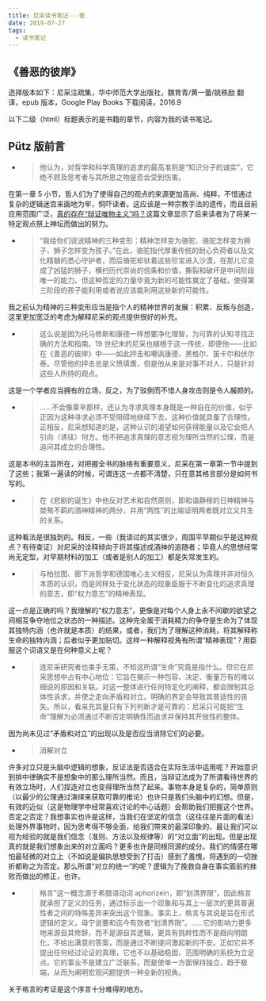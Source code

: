 ```yaml
---
title: 尼采读书笔记---壹
date: 2019-07-27
tags:
  - 读书笔记
---
```


## 《善恶的彼岸》

选择版本如下：尼采注疏集，华中师范大学出版社，魏育青/黄一蕾/姚秩励 翻译，epub 版本，Google Play Books 下载阅读，2016.9

以下二级（html）标题表示的是书籍的章节，内容为我的读书笔记。

## Pütz 版前言

- > 他认为，对哲学和科学真理的追求的最高准则是“知识分子的诚实”，它绝不顾及思考者与其所思之物是否会受到伤害。

在第一章 5 小节，哲人们为了使得自己的观点的来源更加高尚、纯粹，不惜通过复杂的逻辑迷宫来画地为牢，恫吓读者。这应该是一种宗教手法的遗传，而且目前应用范围广泛，[真的存在“辩证唯物主义”吗？](https://zhuanlan.zhihu.com/p/24494359)这篇文章显示了后来读者为了将某一特定观点祭上神坛而做出的努力。

- > “我给你们说说精神的三种变形：精神怎样变为骆驼、骆驼怎样变为狮子、狮子怎样变为孩子。”在此，骆驼指代厚重传统的耐心负荷者以及文化精髓的悉心守护者，而后骆驼却驮着这些珍宝进入沙漠，在那儿它变成了凶猛的狮子，横扫历代崇尚的信条和价值，撕裂和破坏是中间阶段唯一的能力。但这种否定的力量毕竟为新的可能性奠定了基础，使得第三阶段的孩子能利用或者说应该能利用这些新的可能性。

我之前认为精神的三种变形应当是指个人的精神世界的发展：积累、反叛与创造，这里更加宽泛的考虑为解释尼采的观点提供很好的补充。

- > 这么说是因为托马修斯和康德一样想要净化理智，为可靠的认知寻找正确的方法和指南。19 世纪末的尼采也植根于这一传统，即便他——比如在《善恶的彼岸》中——如此抨击和嘲讽康德、黑格尔、笛卡尔和伏尔泰。尽管他的抨击总是义愤填膺，但是他从来是对事不对人，只是针对这些人所持的观点。

这是一个学者应当拥有的立场，反之，为了驳倒而不惜人身攻击则是令人赧颜的。

- > ……不会像莱辛那样，还认为寻求真理本身既是一种自在的价值，似乎正因为这种寻求必须不受阻碍地继续下去，这种价值就具备了合理性。正相反，尼采想知道的是，这种认识的渴望如何获得能量以及它会把人引向（诱往）何方。他不把追求真理的意志视为理所当然的公理，而是追问其成立的合理性。

这是本书的主旨所在，对把握全书的脉络有重要意义，尼采在第一章第一节中提到了这些；我第一遍读的时候，可谓连这一点都不清楚，只在意其格言部分是如何书写的。

- > 在《悲剧的诞生》中他反对艺术和自然原则，即和谐静穆的日神精神与桀骜不羁的酒神精神的两分，并用“两性”的比喻证明两者既对立又共生的关系。

这种看法是很独到的。相反，一些（我读过的其实很少，周国平早期似乎是这种观点？有待查证）对尼采的诠释倾向于将其描述成酒神的追随者；毕竟人的思想经常尚无定型，对早期材料的加工（或者是别人的加工）都是失常发生的。

- > 与柏拉图、廊下派哲学和德国唯心主义相反，尼采认为真理并非对恒久本质的认识，而是同样处于变化状态的现象臣服于不断变化的追求真理的意志，即“权力意志”的精神表现。

这一点是正确的吗？我理解的“权力意志”，更像是对每个人身上永不间歇的欲望之间相互争夺地位之状态的一种描述。这种完全属于消耗精力的争夺是生命为了体现其独特内涵（也许就是本质）的结果，或者，我们为了理解这种消耗，将其解释称生命的独特内涵；后者似乎更加贴切。这样一种解释视角有所谓“精神表现”？用臣服这个词语又是在何种意义上呢？

- > 连尼采研究者也束手无策，不知这所谓“生命”究竟是指什么。但它在尼采思想中占有中心地位：它旨在揭示一种包容、决定、衡量万有的难以细说的原因和关联。对这一整体进行任何特定化的阐释，都会限制其总体性诉求，并使之走向矛盾和对立。明确的界定会导致其普适性的丧失。所以，看来充其量只有下列判断才是可靠的：尼采只可能把“生命”理解为必须通过不断否定明确性而追求并保持其开放性的整体。

因为尚未见过“矛盾和对立”的出现以及是否应当消除它们的必要。

- > 消解对立

许多对立只是头脑中逻辑的想象，反证法是否适合在实际生活中运用呢？开始意识到排中律确实不是想象中的那么理所当然。而且，当辩证法成为了所谓看待世界的有效立场时，人们捏造对立也变得理所当然了起来。事物本身是复杂的，简单原则（以最少的公理通过演绎来获取可靠的推论）也许只是我们头脑中的幻想。但是，有效的近似（这是物理学中经常喜欢讨论的中心话题）会帮助我们把握这个世界。否定之否定？我想事实也许是这样，当我们在坚定的信念（这往往是片面的看法）处理外界事物时，因为思考得不够全面，给我们带来的最深印象的、最让我们可以视为经验的就是我们信念（准则、方法以及规律等）的“对立面”的出现。但是出现真的就是我们想象出来的对立面吗？更多也许是同根同源的成分。我们的情感在哪怕最轻微的对立上（不如说是偏执思想受到了打击）感到了羞愧，将遇到的一切挫折都称之为否定。那么所谓“对立的统一”的呢？逻辑为了挽救自身在事实面前的挫败而做出的修正，也许。

- > 格言”这一概念源于希腊语动词 aphorizein，即“划清界限”。因此格言就承担了定义的任务，通过标示出一个现象和与其上一层次的更具普遍性者之间的特殊差异来突出这个现象。事实上，格言与其说是旨在形式逻辑的定义，毋宁说要和迄今有效者“划清界限”。……它的影响力更多地来源自其修辞，而不是源自其逻辑，更具有挑衅性而不是趋向明朗化，不给出满意的答案，而是通过不断提问激起新的不安。正如它并不提出任何经过论证的真理，它也不以基础稳固、范围明确的系统为立足点。它的事业不是建立广泛联系，而是使单一方面保持独立，趋于极端，从而为阐明宏观问题提供一种全新的视角。

关于格言的考证是这个序言十分难得的地方。
